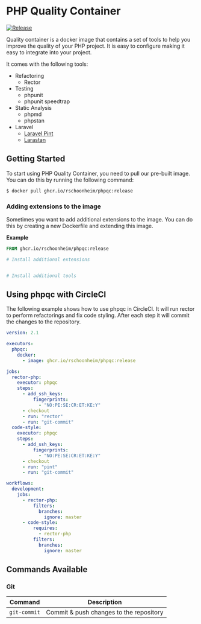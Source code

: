 # PHP Quality Container

[![Release](https://github.com/rschoonheim/phpqc/actions/workflows/docker-image.yml/badge.svg)](https://github.com/rschoonheim/phpqc/actions/workflows/docker-image.yml)

Quality container is a docker image that contains a set of tools to help you improve the quality of your PHP project.
It is easy to configure making it easy to integrate into your project.

It comes with the following tools:
* Refactoring
  * Rector
* Testing
  * phpunit
  * phpunit speedtrap
* Static Analysis
  * phpmd
  * phpstan
* Laravel
  * [Laravel Pint](https://laravel.com/docs/9.x/pint)
  * [Larastan](https://github.com/nunomaduro/larastan)
 
## Getting Started
To start using PHP Quality Container, you need to 
pull our pre-built image. You can do this by running the following command:

```bash
$ docker pull ghcr.io/rschoonheim/phpqc:release
```

### Adding extensions to the image
Sometimes you want to add additional extensions to the image. You can do this by creating a new Dockerfile
and extending this image.

**Example**
```dockerfile
FROM ghcr.io/rschoonheim/phpqc:release

# Install additional extensions


# Install additional tools

```

## Using phpqc with CircleCI
The following example shows how to use phpqc in CircleCI. It will run
rector to perform refactorings and fix code styling. After each step
it will commit the changes to the repository.

```yaml
version: 2.1

executors:
  phpqc:
    docker:
      - image: ghcr.io/rschoonheim/phpqc:release

jobs:
  rector-php:
    executor: phpqc
    steps:
      - add_ssh_keys:
          fingerprints:
            - "NO:PE:SE:CR:ET:KE:Y"
      - checkout
      - run: "rector"
      - run: "git-commit"
  code-style:
    executor: phpqc
    steps:
      - add_ssh_keys:
          fingerprints:
            - "NO:PE:SE:CR:ET:KE:Y"
      - checkout
      - run: "pint"
      - run: "git-commit"

workflows:
  development:
    jobs:
      - rector-php:
          filters:
            branches:
              ignore: master
      - code-style:
          requires:
            - rector-php
          filters:
            branches:
              ignore: master
```


## Commands Available

### Git
| Command      | Description                             |
|--------------|-----------------------------------------|
| `git-commit` | Commit & push changes to the repository |






